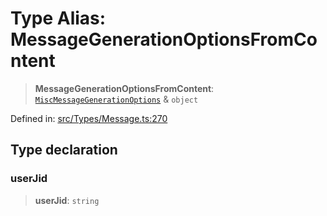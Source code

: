 # Type Alias: MessageGenerationOptionsFromContent

> **MessageGenerationOptionsFromContent**: [`MiscMessageGenerationOptions`](MiscMessageGenerationOptions.md) & `object`

Defined in: [src/Types/Message.ts:270](https://github.com/Fokusdotid/bail/blob/043003e0dc220c8f52aef36f90c7026f3a192427/src/Types/Message.ts#L270)

## Type declaration

### userJid

> **userJid**: `string`
